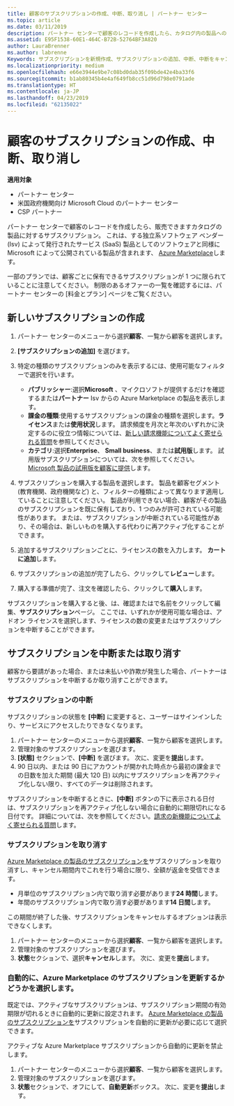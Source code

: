 ```yaml
---
title: 顧客のサブスクリプションの作成、中断、取り消し | パートナー センター
ms.topic: article
ms.date: 03/11/2019
description: パートナー センターで顧客のレコードを作成したら、カタログ内の製品へのサブスクリプションを販売できます。
ms.assetid: E95F1538-60E1-464C-B72B-52764BF3A820
author: LauraBrenner
ms.author: labrenne
Keywords: サブスクリプションを新規作成、サブスクリプションの追加、中断、中断をキャンセルします。
ms.localizationpriority: medium
ms.openlocfilehash: e66e3944e9be7c08bd0dab35f09bde42e4ba33f6
ms.sourcegitcommit: b1ab80345b4e4af649fb8cc51d96d798e0791ade
ms.translationtype: HT
ms.contentlocale: ja-JP
ms.lasthandoff: 04/23/2019
ms.locfileid: "62135022"
---
```

# <a name="create-suspend-or-cancel-customer-subscriptions"></a>顧客のサブスクリプションの作成、中断、取り消し

**適用対象**

-  パートナー センター
-  米国政府機関向け Microsoft Cloud のパートナー センター
-  CSP パートナー

パートナー センターで顧客のレコードを作成したら、販売できますカタログの製品に対するサブスクリプション。 これは、する独立系ソフトウェア ベンダー (Isv) によって発行されたサービス (SaaS) 製品としてのソフトウェアと同様に Microsoft によって公開されている製品が含まれます、 [Azure Marketplace](https://azuremarketplace.microsoft.com/marketplace)します。 

一部のプランでは、顧客ごとに保有できるサブスクリプションが 1 つに限られていることに注意してください。 制限のあるオファーの一覧を確認するには、パートナー センターの [料金とプラン] ページをご覧ください。 


## <a name="create-a-new-subscription"></a>新しいサブスクリプションの作成

1. パートナー センターのメニューから選択**顧客**、一覧から顧客を選択します。

2. **[サブスクリプションの追加]** を選びます。

3. 特定の種類のサブスクリプションのみを表示するには、使用可能なフィルターで選択を行います。
   - **パブリッシャー**:選択**Microsoft** 、マイクロソフトが提供するだけを確認するまたは**パートナー** Isv からの Azure Marketplace の製品を表示します。
   - **課金の種類**:使用するサブスクリプションの課金の種類を選択します。**ライセンス**または**使用状況**します。 請求頻度を月次と年次のいずれかに決定するのに役立つ情報については、[新しい請求機能についてよく寄せられる質問](faq-about-new-billing-features.md)を参照してください。
   - **カテゴリ**:選択**Enterprise**、 **Small business**、または**試用版**します。 試用版サブスクリプションについては、次を参照してください。 [Microsoft 製品の試用版を顧客に提供](offer-your-customers-trials-of-microsoft-products.md)します。

4. サブスクリプションを購入する製品を選択します。 製品を顧客セグメント (教育機関、政府機関など) と、フィルターの種類によって異なります適用していることに注意してください。 製品が利用できない場合、顧客がその製品のサブスクリプションを既に保有しており、1 つのみが許可されている可能性があります。 または、サブスクリプションが中断されている可能性があり、その場合は、新しいものを購入する代わりに再アクティブ化することができます。

5. 追加するサブスクリプションごとに、ライセンスの数を入力します。 **カートに追加**します。

6. サブスクリプションの追加が完了したら、クリックして**レビュー**します。

7. 購入する準備が完了、注文を確認したら、クリックして**購入**します。

サブスクリプションを購入すると後、は、確認またはで名前をクリックして編集、**サブスクリプション**ページ。 ここでは、いずれかが使用可能な場合は、アドオン ライセンスを選択します、ライセンスの数の変更またはサブスクリプションを中断することができます。


## <a name="suspend-or-cancel-a-subscription"></a>サブスクリプションを中断または取り消す

顧客から要請があった場合、または未払いや詐欺が発生した場合、パートナーはサブスクリプションを中断するか取り消すことができます。

### <a name="suspend-a-subscription"></a>サブスクリプションの中断

サブスクリプションの状態を **[中断]** に変更すると、ユーザーはサインインしたり、サービスにアクセスしたりできなくなります。

1.  パートナー センターのメニューから選択**顧客**、一覧から顧客を選択します。
2.  管理対象のサブスクリプションを選びます。
3.  **[状態]** セクションで、**[中断]** を選びます。 次に、変更を**提出**します。
4.  90 日以内、または 90 日にアカウントが開かれた時点から最初の課金までの日数を加えた期間 (最大 120 日) 以内にサブスクリプションを再アクティブ化しない限り、すべてのデータは削除されます。

サブスクリプションを中断するときに、**[中断]** ボタンの下に表示される日付は、サブスクリプションを再アクティブ化しない場合に自動的に期限切れになる日付です。 詳細については、次を参照してください。[請求の新機能についてよく寄せられる質問](faq-about-new-billing-features.md)します。

### <a name="cancel-a-subscription"></a>サブスクリプションを取り消す

[Azure Marketplace の製品のサブスクリプションを](sell-marketplace-products.md)サブスクリプションを取り消すし、キャンセル期間内でこれを行う場合に限り、全額が返金を受信できます。 

- 月単位のサブスクリプション内で取り消す必要があります**24 時間**します。
- 年間のサブスクリプション内で取り消す必要があります**14 日間**します。

この期間が終了した後、サブスクリプションをキャンセルするオプションは表示できなくします。

1.  パートナー センターのメニューから選択**顧客**、一覧から顧客を選択します。
2.  管理対象のサブスクリプションを選びます。
3.  **状態**セクションで、選択**キャンセル**します。 次に、変更を**提出**します。

### <a name="choose-whether-to-automatically-renew-an-azure-marketplace-subscription"></a>自動的に、Azure Marketplace のサブスクリプションを更新するかどうかを選択します。

既定では、アクティブなサブスクリプションは、サブスクリプション期間の有効期限が切れるときに自動的に更新に設定されます。 [Azure Marketplace の製品のサブスクリプションを](sell-marketplace-products.md)サブスクリプションを自動的に更新が必要に応じて選択できます。

アクティブな Azure Marketplace サブスクリプションから自動的に更新を禁止します。

1.  パートナー センターのメニューから選択**顧客**、一覧から顧客を選択します。
2.  管理対象のサブスクリプションを選びます。
3.  **状態**セクションで、オフにして、**自動更新**ボックス。 次に、変更を**提出**します。


 



